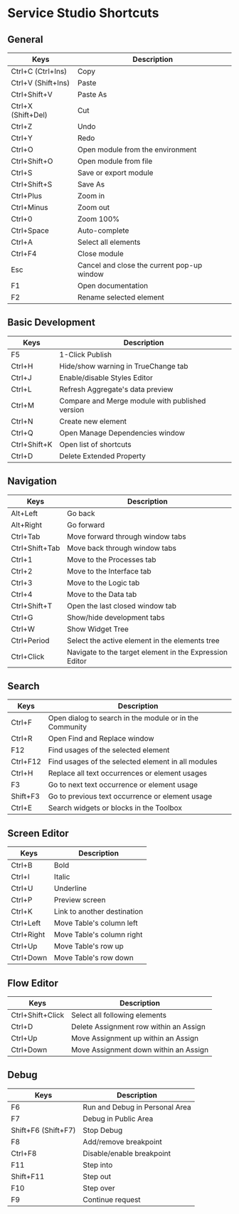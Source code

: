 ---
---

# Service Studio Shortcuts

## General

<table markdown="1">
<thead>
<tr>
<th>Keys</th>
<th>Description</th>
</tr>
</thead>
<tbody>
<tr>
<td>Ctrl+C
 (Ctrl+Ins)
</td>
<td>Copy</td>
</tr>
<tr>
<td>Ctrl+V
 (Shift+Ins)
</td>
<td>Paste</td>
</tr>
<tr>
<td>Ctrl+Shift+V
</td>
<td>Paste As</td>
</tr>
<tr>
<td>Ctrl+X
 (Shift+Del)
</td>
<td>Cut</td>
</tr>
<tr>
<td>Ctrl+Z
</td>
<td>Undo</td>
</tr>
<tr>
<td>Ctrl+Y
</td>
<td>Redo</td>
</tr>
<tr>
<td>Ctrl+O
</td>
<td>Open module from the environment</td>
</tr>
<tr>
<td>Ctrl+Shift+O
</td>
<td>Open module from file</td>
</tr>
<tr>
<td>Ctrl+S
</td>
<td>Save or export module</td>
</tr>
<tr>
<td>Ctrl+Shift+S
</td>
<td>Save As</td>
</tr>
<tr>
<td>Ctrl+Plus
</td>
<td>Zoom in</td>
</tr>
<tr>
<td>Ctrl+Minus
</td>
<td>Zoom out</td>
</tr>
<tr>
<td>Ctrl+0
</td>
<td>Zoom 100%</td>
</tr>
<tr>
<td>Ctrl+Space
</td>
<td>Auto-complete</td>
</tr>
<tr>
<td>Ctrl+A
</td>
<td>Select all elements</td>
</tr>
<tr>
<td>Ctrl+F4
</td>
<td>Close module</td>
</tr>
<tr>
<td>Esc
</td>
<td>Cancel and close the current pop-up window</td>
</tr>
<tr>
<td>F1
</td>
<td>Open documentation</td>
</tr>
<tr>
<td>F2
</td>
<td>Rename selected element</td>
</tr>
</tbody></table>

## Basic Development

<table markdown="1">
<thead>
<tr>
<th>Keys</th>
<th>Description</th>
</tr>
</thead>
<tbody>
<tr>
<td>F5
</td>
<td>1-Click Publish</td>
</tr>
<tr>
<td>Ctrl+H
</td>
<td>Hide/show warning in TrueChange tab</td>
</tr>
<tr>
<td>Ctrl+J
</td>
<td>Enable/disable Styles Editor</td>
</tr>
<tr>
<td>Ctrl+L
</td>
<td>Refresh Aggregate's data preview</td>
</tr>
<tr>
<td>Ctrl+M
</td>
<td>Compare and Merge module with published version</td>
</tr>
<tr>
<td>Ctrl+N
</td>
<td>Create new element</td>
</tr>
<tr>
<td>Ctrl+Q
</td>
<td>Open Manage Dependencies window</td>
</tr>
<tr>
<td>Ctrl+Shift+K
</td>
<td>Open list of shortcuts</td>
</tr>
<tr>
<td>Ctrl+D
</td>
<td>Delete Extended Property</td>
</tr>
</tbody></table>

## Navigation

<table markdown="1">
<thead>
<tr>
<th>Keys</th>
<th>Description</th>
</tr>
</thead>
<tbody>
<tr>
<td>Alt+Left
</td>
<td>Go back</td>
</tr>
<tr>
<td>Alt+Right
</td>
<td>Go forward</td>
</tr>
<tr>
<td>Ctrl+Tab
</td>
<td>Move forward through window tabs</td>
</tr>
<tr>
<td>Ctrl+Shift+Tab
</td>
<td>Move back through window tabs</td>
</tr>
<tr>
<td>Ctrl+1
</td>
<td>Move to the Processes tab</td>
</tr>
<tr>
<td>Ctrl+2
</td>
<td>Move to the Interface tab</td>
</tr>
<tr>
<td>Ctrl+3
</td>
<td>Move to the Logic tab</td>
</tr>
<tr>
<td>Ctrl+4
</td>
<td>Move to the Data tab</td>
</tr>
<tr>
<td>Ctrl+Shift+T
</td>
<td>Open the last closed window tab</td>
</tr>
<tr>
<td>Ctrl+G
</td>
<td>Show/hide development tabs</td>
</tr>
<tr>
<td>Ctrl+W
</td>
<td>Show Widget Tree</td>
</tr>
<tr>
<td>Ctrl+Period
</td>
<td>Select the active element in the elements tree</td>
</tr>
<tr>
<td>Ctrl+Click
</td>
<td>Navigate to the target element in the Expression Editor</td>
</tr>
</tbody></table>

## Search

<table markdown="1">
<thead>
<tr>
<th>Keys</th>
<th>Description</th>
</tr>
</thead>
<tbody>
<tr>
<td>Ctrl+F
</td>
<td>Open dialog to search in the module or in the Community</td>
</tr>
<tr>
<td>Ctrl+R
</td>
<td>Open Find and Replace window</td>
</tr>
<tr>
<td>F12
</td>
<td>Find usages of the selected element</td>
</tr>
<tr>
<td>Ctrl+F12
</td>
<td>Find usages of the selected element in all modules</td>
</tr>
<tr>
<td>Ctrl+H
</td>
<td>Replace all text occurrences or element usages</td>
</tr>
<tr>
<td>F3
</td>
<td>Go to next text occurrence or element usage</td>
</tr>
<tr>
<td>Shift+F3
</td>
<td>Go to previous text occurrence or element usage</td>
</tr>
<tr>
<td>Ctrl+E
</td>
<td>Search widgets or blocks in the Toolbox</td>
</tr>
</tbody></table>

## Screen Editor

<table markdown="1">
<thead>
<tr>
<th>Keys</th>
<th>Description</th>
</tr>
</thead>
<tbody>
<tr>
<td>Ctrl+B
</td>
<td>Bold</td>
</tr>
<tr>
<td>Ctrl+I
</td>
<td>Italic</td>
</tr>
<tr>
<td>Ctrl+U
</td>
<td>Underline</td>
</tr>
<tr>
<td>Ctrl+P
</td>
<td>Preview screen</td>
</tr>
<tr>
<td>Ctrl+K
</td>
<td>Link to another destination</td>
</tr>
<tr>
<td>Ctrl+Left
</td>
<td>Move Table's column left</td>
</tr>
<tr>
<td>Ctrl+Right
</td>
<td>Move Table's column right</td>
</tr>
<tr>
<td>Ctrl+Up
</td>
<td>Move Table's row up</td>
</tr>
<tr>
<td>Ctrl+Down
</td>
<td>Move Table's row down</td>
</tr>
</tbody></table>

## Flow Editor

<table markdown="1">
<thead>
<tr>
<th>Keys</th>
<th>Description</th>
</tr>
</thead>
<tbody>
<tr>
<td>Ctrl+Shift+Click
</td>
<td>Select all following elements</td>
</tr>
<tr>
<td>Ctrl+D
</td>
<td>Delete Assignment row within an Assign</td>
</tr>
<tr>
<td>Ctrl+Up
</td>
<td>Move Assignment up within an Assign</td>
</tr>
<tr>
<td>Ctrl+Down
</td>
<td>Move Assignment down within an Assign</td>
</tr>
</tbody></table>

## Debug

<table markdown="1">
<thead>
<tr>
<th>Keys</th>
<th>Description</th>
</tr>
</thead>
<tbody>
<tr>
<td>F6
</td>
<td>Run and Debug in Personal Area</td>
</tr>
<tr>
<td>F7
</td>
<td>Debug in Public Area</td>
</tr>
<tr>
<td>Shift+F6
 (Shift+F7)
</td>
<td>Stop Debug</td>
</tr>
<tr>
<td>F8
</td>
<td>Add/remove breakpoint</td>
</tr>
<tr>
<td>Ctrl+F8
</td>
<td>Disable/enable breakpoint</td>
</tr>
<tr>
<td>F11
</td>
<td>Step into</td>
</tr>
<tr>
<td>Shift+F11
</td>
<td>Step out</td>
</tr>
<tr>
<td>F10
</td>
<td>Step over</td>
</tr>
<tr>
<td>F9
</td>
<td>Continue request</td>
</tr>
</tbody></table>


